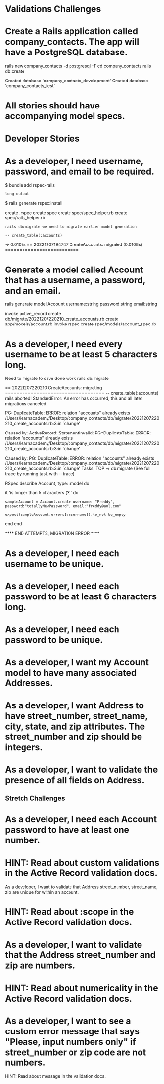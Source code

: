 # Validations Challenges
# Create a Rails application called company_contacts. The app will have a PostgreSQL database.

rails new company_contacts -d postgresql -T
cd company_contacts
rails db:create

Created database 'company_contacts_development'
Created database 'company_contacts_test'

# All stories should have accompanying model specs.
# Developer Stories

# As a developer, I need username, password, and email to be required.

 $ bundle add rspec-rails

    long output

 $ rails generate rspec:install

create  .rspec
      create  spec
      create  spec/spec_helper.rb
      create  spec/rails_helper.rb

    rails db:migrate we need to migrate earlier model generation

    -- create_table(:accounts)
   -> 0.0107s
== 20221207194747 CreateAccounts: migrated (0.0108s) ==========================

# Generate a model called Account that has a username, a password, and an email.

rails generate model Account username:string password:string email:string

invoke  active_record
      create    db/migrate/20221207220210_create_accounts.rb
      create    app/models/account.rb
      invoke    rspec
      create      spec/models/account_spec.rb

# As a developer, I need every username to be at least 5 characters long.

Need to migrate to save done work
rails db:migrate

== 20221207220210 CreateAccounts: migrating ===================================
-- create_table(:accounts)
rails aborted!
StandardError: An error has occurred, this and all later migrations canceled:

PG::DuplicateTable: ERROR:  relation "accounts" already exists
/Users/learnacademy/Desktop/company_contacts/db/migrate/20221207220210_create_accounts.rb:3:in `change'

Caused by:
ActiveRecord::StatementInvalid: PG::DuplicateTable: ERROR:  relation "accounts" already exists
/Users/learnacademy/Desktop/company_contacts/db/migrate/20221207220210_create_accounts.rb:3:in `change'

Caused by:
PG::DuplicateTable: ERROR:  relation "accounts" already exists
/Users/learnacademy/Desktop/company_contacts/db/migrate/20221207220210_create_accounts.rb:3:in `change'
Tasks: TOP => db:migrate
(See full trace by running task with --trace)

RSpec.describe Account, type: :model do

  it 'is longer than 5 characters (***?***)' do

    sampleAccount = Account.create username: "Freddy", password:"totallyNewPassword", email:"freddy@aol.com"

    expect(sampleAccount.errors[:username]).to_not be_empty

  end
end


 **** END ATTEMPTS, MIGRATION ERROR ****


# As a developer, I need each username to be unique.
# As a developer, I need each password to be at least 6 characters long.
# As a developer, I need each password to be unique.
# As a developer, I want my Account model to have many associated Addresses.
# As a developer, I want Address to have street_number, street_name, city, state, and zip attributes. The street_number and zip should be integers.
# As a developer, I want to validate the presence of all fields on Address.


## Stretch Challenges

# As a developer, I need each Account password to have at least one number.
# HINT: Read about custom validations in the Active Record validation docs.
As a developer, I want to validate that Address street_number, street_name, zip are unique for within an account.
# HINT: Read about :scope in the Active Record validation docs.


# As a developer, I want to validate that the Address street_number and zip are numbers.
# HINT: Read about numericality in the Active Record validation docs.


# As a developer, I want to see a custom error message that says "Please, input numbers only" if street_number or zip code are not numbers.
HINT: Read about message in the validation docs.